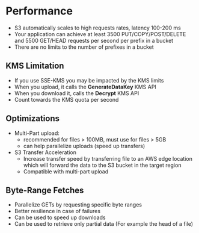 # Performance

* S3 automatically scales to high requests rates, latency 100-200 ms
* Your application can achieve at least 3500 PUT/COPY/POST/DELETE and 5500 GET/HEAD requests per second per prefix in a bucket
* There are no limits to the number of prefixes in a bucket

## KMS Limitation

* If you use SSE-KMS you may be impacted by the KMS limits
* When you upload, it calls the **GenerateDataKey** KMS API
* When you download it, calls the **Decrypt** KMS API
* Count towards the KMS quota per second

## Optimizations

* Multi-Part upload:
  * recommended for files > 100MB, must use for files > 5GB
  * can help parallelize uploads (speed up transfers)
* S3 Transfer Acceleration
  * Increase transfer speed by transferring file to an AWS edge location which will forward the data to the S3 bucket in the target region
  * Compatible with multi-part upload

## Byte-Range Fetches

* Parallelize GETs by requesting specific byte ranges
* Better resilience in case of failures
* Can be used to speed up downloads
* Can be used to retrieve only partial data (For example the head of a file)
